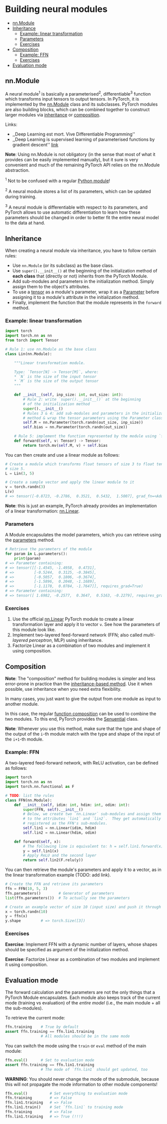 # Building neural modules


<!-- START doctoc generated TOC please keep comment here to allow auto update -->
<!-- DON'T EDIT THIS SECTION, INSTEAD RE-RUN doctoc TO UPDATE -->


- [nn.Module](#nnmodule)
- [Inheritance](#inheritance)
  - [Example: linear transformation](#example-linear-transformation)
  - [Parameters](#parameters)
  - [Exercises](#exercises)
- [Composition](#composition)
  - [Example: FFN](#example-ffn)
  - [Exercises](#exercises-1)
- [Evaluation mode](#evaluation-mode)

<!-- END doctoc generated TOC please keep comment here to allow auto update -->


## nn.Module

A neural module<sup>1</sup> is basically a parameterised<sup>2</sup>,
differentiable<sup>3</sup> function which transforms input tensors to output
tensors.  In PyTorch, it is implemented by the [nn.Module][module] class and
its subclasses.  PyTorch modules are also building blocks, which can be
combined together to construct larger modules via [inheritance](#inheritance)
or [composition](#composition).

Links:
* ,,Deep Learning est mort. Vive Differentiable Programming''
* ,,Deep Learning is supervised learning of parameterised functions by gradient
  descent'' [link](https://www.signifytechnology.com/blog/2018/10/differentiable-functional-programming-by-noel-welsh)

**Note**: Using nn.Module is not obligatory (in the sense that most of what it
provides can be easily implemented manually), but it sure is very convenient
and much of the remaining PyTorch API relies on the nn.Module abstraction.

<!--
TODO: consider removing the "differentiable" word from the description above?
Maybe you want to mention that next time.
-->

<sup>1</sup> Not to be confused with a regular [Python
module](https://docs.python.org/3.8/tutorial/modules.html)!

<sup>2</sup> A neural module stores a list of its parameters, which can be
updated during training.

<sup>3</sup> A neural module is differentiable with respect to its parameters,
and PyTorch allows to use automatic differentiation to learn how these
parameters should be changed in order to better fit the entire neural model to
the data at hand.

## Inheritance

When creating a neural module via inheritance, you have to follow certain
rules:
* Use `nn.Module` (or its subclass) as the base class.
* Use `super().__init__()` at the beginning of the initialization method of
  **each class** that (directly or not) inherits from the PyTorch Module.
* Add sub-modules and parameters in the initialization method.  Simply assign them to the
  object's attributes.
* To use a [tensor](https://pytorch.org/docs/stable/tensors.html#torch.Tensor)
  as a module's parameter, wrap it as a
  [Parameter](https://pytorch.org/docs/master/nn.html#torch.nn.Parameter) before
  assigning it to a module's attribute in the initialization method.
* Finally, implement the function that the module represents in the `forward`
  method.

<!--
**Warning**: Remember that the sub-modules should not be used as the base class!
-->

### Example: linear transformation

```python
import torch
import torch.nn as nn
from torch import Tensor

# Rule 1: use nn.Module as the base class
class Lin(nn.Module):

    """Linear transformation module.

    Type: `Tensor[N] -> Tensor[M]`, where:
    * `N` is the size of the input tensor
    * `M` is the size of the output tensor
    """

    def __init__(self, inp_size: int, out_size: int):
        # Rule 2: write `super().__init__()` at the beginning
        # of the initialization method
        super().__init__()
        # Rules 3 & 4: add sub-modules and parameters in the initialization
        # method & wrap the tensor parameters using the Parameter class
        self.M = nn.Parameter(torch.randn(out_size, inp_size))
        self.bias = nn.Parameter(torch.randn(out_size))

    # Rule 5: implement the function represented by the module using `forward`
    def forward(self, v: Tensor) -> Tensor:
        return torch.mv(self.M, v) + self.bias
```
You can then create and use a linear module as follows:
```python
# Create a module which transforms float tensors of size 3 to float tensors of
# size 5.
L = Lin(3, 5)

# Create a sample vector and apply the linear module to it
v = torch.randn(3)
L(v)
# => tensor([-0.8723, -0.2786,  0.3521,  0.5432,  1.5007], grad_fn=<AddBackward0>)
```

**Note**: this is just an example, PyTorch already provides an implementation
of a linear transformation: [nn.Linear][linear].

### Parameters

A Module encapsulates the model parameters, which you can retrieve using the
[parameters](https://pytorch.org/docs/1.6.0/generated/torch.nn.Module.html?highlight=parameters#torch.nn.Module.parameters)
method.
```python
# Retrieve the parameters of the module
for param in L.parameters():
    print(param)
# => Parameter containing:
# => tensor([[-1.4545, -1.4958,  0.4731],
# =>         [-0.5244,  0.3125, -0.3845],
# =>         [-0.5057,  0.1806, -0.3674],
# =>         [-1.5896,  0.2048, -1.1689],
# =>         [-1.1178,  0.0784, -1.7647]], requires_grad=True)
# => Parameter containing:
# => tensor([ 1.6982, -0.2577,  0.3647,  0.5163, -0.2279], requires_grad=True)
```

### Exercises

1. Use the official [nn.Linear][linear] PyTorch module to create a linear
   transformation layer and apply it to vector `v`.  See how the parameters of
   this module look like.
1. Implement two-layered feed-forward network (FFN; also called *multi-layered
   perceptron*, MLP) using inheritance.
1. Factorize Linear as a combination of two modules and implement it using
   composition.


## Composition

**Note**: The "composition" method for building modules is simpler and less
error-prone in practice than the [inheritance-based method](#inheritance).  Use
it when possible, use inheritance when you need extra flexibility.

In many cases, you just want to give the output from one module as input to
another module.
<!--(as in the [FFN example](#example_ffnmlp) above).
-->
In this case, the regular [function
composition](https://en.wikipedia.org/wiki/Function_composition) can be used to
combine the two modules.  To this end, PyTorch provides the
[Senuential][sequential] class.

**Note**: Whenever you use this method, make sure that the type and shape of
the output of the `i`-th module match with the type and shape of the input of
the `i+1`-th module.

### Example: FFN

A two-layered feed-forward network, with ReLU activation, can be defined as
follows:
```python
import torch
import torch.nn as nn
import torch.nn.functional as F

# TODO: list the rules
class FFN(nn.Module):
    def __init__(self, idim: int, hdim: int, odim: int):
        super(FFN, self).__init__()
        # Below, we create two `nn.Linear` sub-modules and assign them
        # to the attributes `lin1` and `lin2`.  They get automatically
        # registered as the FFN's sub-modules.
        self.lin1 = nn.Linear(idim, hdim)
        self.lin2 = nn.Linear(hdim, odim)

    def forward(self, x):
        # The following line is equivalent to: h = self.lin1.forward(x)
        y = self.lin1(x)
        # Apply ReLU and the second layer
        return self.lin2(F.relu(y))
```
You can then retrieve the module's parameters and apply it to a vector, as in
the linear transformation example (TODO: add link).
```python
# Create the FFN and retrieve its parameters
ffn = FFN(10, 5, 3)
ffn.parameters()        # Generator of parameters
list(ffn.parameters())  # To actually see the parameters

# Create an example vector of size 10 (input size) and push it through FFN
x = torch.randn(10)
y = ffn(x)
y.shape         # => torch.Size([3])
```

### Exercises

**Exercise**: Implement FFN with a dynamic number of layers, whose shapes
should be specified as argument of the initialization method.

**Exercise**: Factorize Linear as a combination of two modules and implement it
using composition.


## Evaluation mode

<!--
Keeping track of all the parameters of the neural model is not the only
function of nn.Module.  Another, and very important one, is the ability to
switch the entire model between two modes: training (default) and evaluation.
-->

The forward calculation and the parameters are not the only things that a
PyTorch Module encapsulates.  Each module also keeps track of the current mode
(training vs evaluation) of the *entire model* (i.e., the main module + all the
sub-modules).

To retrieve the current mode:
```python
ffn.training    # True by default
assert ffn.training == ffn.lin1.training
                # All modules should be in the same mode
```

You can switch the mode using the `train` or `eval` method of the main module:
```python
ffn.eval()      # Set to evaluation mode
assert ffn.training == ffn.lin1.training
                # The mode of `ffn.lin1` should get updated, too
```

**WARNING**: You should never change the mode of the submodule, because this
will not propagate the mode information to other module components!
```python
ffn.eval()          # Set everything to evaluation mode
ffn.training        # => False
ffn.lin1.training   # => False
ffn.lin1.train()    # Set `ffn.lin1` to training mode
ffn.training        # => False
ffn.lin1.training   # => True (!!!)
```

<!--
## Dropout
-->



[module]: https://pytorch.org/docs/1.6.0/generated/torch.nn.Module.html?highlight=module#torch.nn.Module "PyTorch neural module"
[linear]: https://pytorch.org/docs/1.6.0/generated/torch.nn.Linear.html?highlight=linear#torch.nn.Linear "Linear nn.Module"
[sequential]: https://pytorch.org/docs/1.6.0/generated/torch.nn.Sequential.html?highlight=sequential#torch.nn.Sequential "Sequential composition module"
